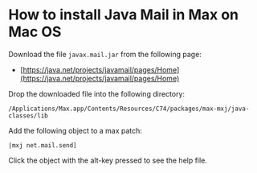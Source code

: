 # How to install Java Mail in Max on Mac OS


Download the file ```javax.mail.jar``` from the following page:

* [https://java.net/projects/javamail/pages/Home](https://java.net/projects/javamail/pages/Home)

Drop the downloaded file into the following directory:
```
/Applications/Max.app/Contents/Resources/C74/packages/max-mxj/java-classes/lib
```

Add the following object to a max patch:

```
|mxj net.mail.send]
```

Click the object with the alt-key pressed to see the help file.